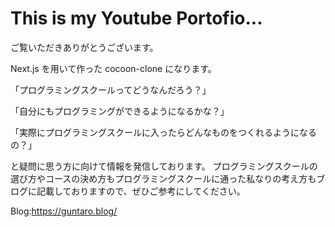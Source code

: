 # This is my Youtube Portofio...

ご覧いただきありがとうございます。

Next.js を用いて作った cocoon-clone になります。

「プログラミングスクールってどうなんだろう？」

「自分にもプログラミングができるようになるかな？」

「実際にプログラミングスクールに入ったらどんなものをつくれるようになるの？」

と疑問に思う方に向けて情報を発信しております。
プログラミングスクールの選び方やコースの決め方もプログラミングスクールに通った私なりの考え方もブログに記載しておりますので、ぜひご参考にしてください。

Blog:https://guntaro.blog/
